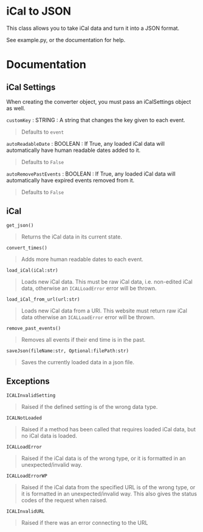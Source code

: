# iCal to JSON

This class allows you to take iCal data and turn it into a JSON format.

See example.py, or the documentation for help.

# Documentation

## iCal Settings

When creating the converter object, you must pass an iCalSettings object as well.

 `customKey` : STRING : A string that changes the key given to each event.
> Defaults to `event`

 `autoReadableDate` : BOOLEAN : If True, any loaded iCal data will automatically have human readable dates added to it.
> Defaults to `False`

 `autoRemovePastEvents` : BOOLEAN : If True, any loaded iCal data will automatically have expired events removed from it.
> Defaults to `False`

## iCal

 `get_json()`
> Returns the iCal data in its current state.

 `convert_times()`
> Adds more human readable dates to each event.

 `load_iCal(iCal:str)`
> Loads new iCal data. This must be raw iCal data, i.e. non-edited iCal data, otherwise an `ICALLoadError` error will be thrown.

 `load_iCal_from_url(url:str)`
> Loads new iCal data from a URl. This website must return raw iCal data otherwise an `ICALLoadError` error will be thrown.

 `remove_past_events()`
> Removes all events if their end time is in the past.

 `saveJson(fileName:str, Optional:filePath:str)`
> Saves the currently loaded data in a json file.

## Exceptions

 `ICALInvalidSetting`
> Raised if the defined setting is of the wrong data type.

 `ICALNotLoaded`
> Raised if a method has been called that requires loaded iCal data, but no iCal data is loaded.

 `ICALLoadError`
> Raised if the iCal data is of the wrong type, or it is formatted in an unexpected/invalid way.

 `ICALLoadErrorWP`
> Raised if the iCal data from the specified URL is of the wrong type, or it is formatted in an unexpected/invalid way. This also gives the status codes of the request when raised.

 `ICALInvalidURL`
> Raised if there was an error connecting to the URL
